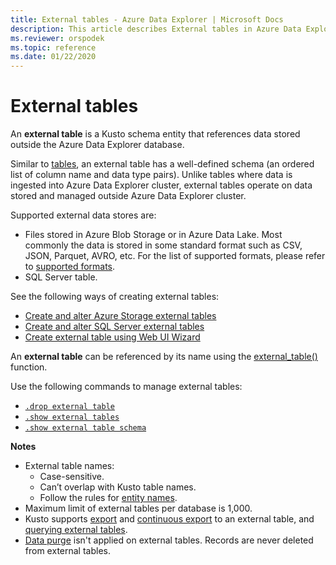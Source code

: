 ```yaml
---
title: External tables - Azure Data Explorer | Microsoft Docs
description: This article describes External tables in Azure Data Explorer.
ms.reviewer: orspodek
ms.topic: reference
ms.date: 01/22/2020
---
```

# External tables

An **external table** is a Kusto schema entity that references data stored outside the Azure Data Explorer database.

Similar to [tables](tables.md), an external table has a well-defined schema (an ordered list of column name and data type pairs). Unlike tables where data is ingested into Azure Data Explorer cluster, external tables operate on data stored and managed outside Azure Data Explorer cluster. 

Supported external data stores are:

* Files stored in Azure Blob Storage or in Azure Data Lake. Most commonly the data is stored in some standard format such as CSV, JSON, Parquet, AVRO, etc. For the list of supported formats, please refer to [supported formats](../../../ingestion-supported-formats.md).
* SQL Server table.

See the following ways of creating external tables:

* [Create and alter Azure Storage external tables](../../management/external-tables-azurestorage-azuredatalake.md)
* [Create and alter SQL Server external tables](../../management/external-sql-tables.md)
* [Create external table using Web UI Wizard](../../../external-table.md)

An **external table** can be referenced by its name using the [external_table()](../../query/externaltablefunction.md) function.

Use the following commands to manage external tables:
* [`.drop external table`](../../management/drop-external-table.md) 
* [`.show external tables`](../../management/show-external-tables.md) 
* [`.show external table schema`](../../management/show-external-table-schema.md) 

**Notes**

* External table names:
   * Case-sensitive.
   * Can’t overlap with Kusto table names.
   * Follow the rules for [entity names](./entity-names.md).
* Maximum limit of external tables per database is 1,000.
* Kusto supports [export](../../management/data-export/export-data-to-an-external-table.md) and [continuous export](../../management/data-export/continuous-data-export.md) to an external table, and [querying external tables](../../../data-lake-query-data.md).
* [Data purge](../../concepts/data-purge.md) isn't applied on external tables. Records are never deleted from external tables.